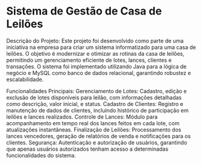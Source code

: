 # Sistema de Gestão de Casa de Leilões

Descrição do Projeto:
Este projeto foi desenvolvido como parte de uma iniciativa na empresa para criar um sistema informatizado para uma casa de leilões. O objetivo é modernizar e otimizar as rotinas da casa de leilões, permitindo um gerenciamento eficiente de lotes, lances, clientes e transações. O sistema foi implementado utilizando Java para a lógica de negócio e MySQL como banco de dados relacional, garantindo robustez e escalabilidade.

Funcionalidades Principais:
Gerenciamento de Lotes: Cadastro, edição e exclusão de lotes disponíveis para leilão, com informações detalhadas como descrição, valor inicial, e status.
Cadastro de Clientes: Registro e manutenção de dados de clientes, incluindo histórico de participação em leilões e lances realizados.
Controle de Lances: Módulo para acompanhamento em tempo real dos lances feitos em cada lote, com atualizações instantâneas.
Finalização de Leilões: Processamento dos lances vencedores, geração de relatórios de venda e notificações para os clientes.
Segurança: Autenticação e autorização de usuários, garantindo que apenas usuários autorizados tenham acesso a determinadas funcionalidades do sistema.
